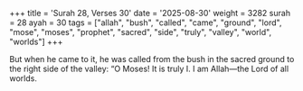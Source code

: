 +++
title = 'Surah 28, Verses 30'
date = '2025-08-30'
weight = 3282
surah = 28
ayah = 30
tags = ["allah", "bush", "called", "came", "ground", "lord", "mose", "moses", "prophet", "sacred", "side", "truly", "valley", "world", "worlds"]
+++

But when he came to it, he was called from the bush in the sacred ground to the right side of the valley: “O Moses! It is truly I. I am Allah—the Lord of all worlds.